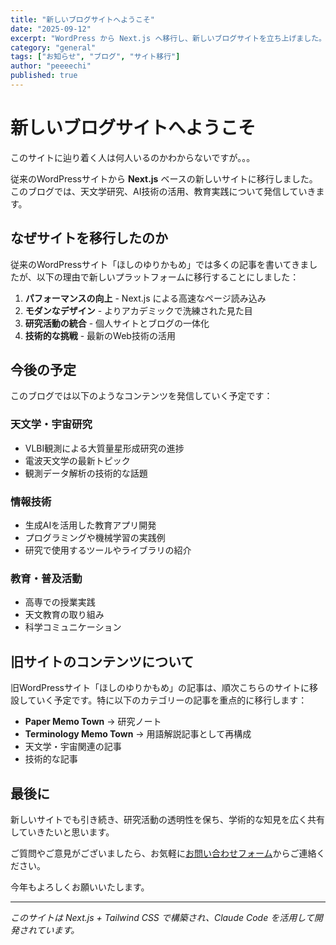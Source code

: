 ```yaml
---
title: "新しいブログサイトへようこそ"
date: "2025-09-12"
excerpt: "WordPress から Next.js へ移行し、新しいブログサイトを立ち上げました。研究活動や技術的な発見について発信していきます。"
category: "general"
tags: ["お知らせ", "ブログ", "サイト移行"]
author: "peeeechi"
published: true
---
```


# 新しいブログサイトへようこそ

このサイトに辿り着く人は何人いるのかわからないですが。。。

従来のWordPressサイトから **Next.js** ベースの新しいサイトに移行しました。このブログでは、天文学研究、AI技術の活用、教育実践について発信していきます。

## なぜサイトを移行したのか

従来のWordPressサイト「ほしのゆりかもめ」では多くの記事を書いてきましたが、以下の理由で新しいプラットフォームに移行することにしました：

1. **パフォーマンスの向上** - Next.js による高速なページ読み込み
2. **モダンなデザイン** - よりアカデミックで洗練された見た目
3. **研究活動の統合** - 個人サイトとブログの一体化
4. **技術的な挑戦** - 最新のWeb技術の活用

## 今後の予定

このブログでは以下のようなコンテンツを発信していく予定です：

### 天文学・宇宙研究
- VLBI観測による大質量星形成研究の進捗
- 電波天文学の最新トピック
- 観測データ解析の技術的な話題

### 情報技術
- 生成AIを活用した教育アプリ開発
- プログラミングや機械学習の実践例
- 研究で使用するツールやライブラリの紹介

### 教育・普及活動
- 高専での授業実践
- 天文教育の取り組み
- 科学コミュニケーション

## 旧サイトのコンテンツについて

旧WordPressサイト「ほしのゆりかもめ」の記事は、順次こちらのサイトに移設していく予定です。特に以下のカテゴリーの記事を重点的に移行します：

- **Paper Memo Town** → 研究ノート
- **Terminology Memo Town** → 用語解説記事として再構成
- 天文学・宇宙関連の記事
- 技術的な記事

## 最後に

新しいサイトでも引き続き、研究活動の透明性を保ち、学術的な知見を広く共有していきたいと思います。

ご質問やご意見がございましたら、お気軽に[お問い合わせフォーム](/contact)からご連絡ください。

今年もよろしくお願いいたします。

---

*このサイトは Next.js + Tailwind CSS で構築され、Claude Code を活用して開発されています。*